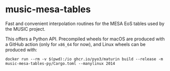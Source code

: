 # music-mesa-tables

Fast and convenient interpolation routines for the MESA EoS tables used by the
MUSIC project.

This offers a Python API.  Precompiled wheels for macOS are produced with a
GitHub action (only for `x86_64` for now), and Linux wheels can be produced
with:

```
docker run --rm -v $(pwd):/io ghcr.io/pyo3/maturin build --release -m music-mesa-tables-py/Cargo.toml --manylinux 2014
```
